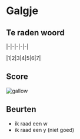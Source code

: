 # Galgje

## Te raden woord



|-|-|-|-|-|

|1|2|3|4|5|6|7|

## Score
![gallow](./images/2.png)

## Beurten
* ik raad een w
* ik raad een y (niet goed)